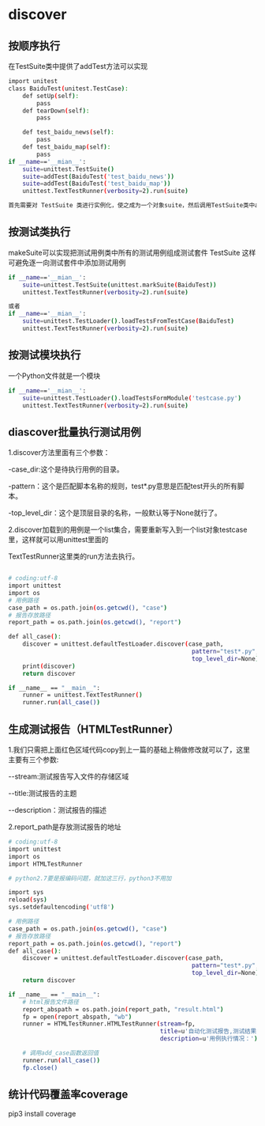 <!--
 * @Descripttion: 
 * @Author: zlj
 * @Date: 2020-05-19 16:34:22
--> 
# discover

## 按顺序执行

在TestSuite类中提供了addTest方法可以实现
```.bash
import unitest
class BaiduTest(unitest.TestCase):
    def setUp(self):
        pass
    def tearDown(self):
        pass

    def test_baidu_news(self):
        pass
    def test_baidu_map(self):
        pass
if __name=='__mian__':
    suite=unittest.TestSuite()
    suite=addTest(BaiduTest('test_baidu_news'))
    suite=addTest(BaiduTest('test_baidu_map'))
    unittest.TextTestRunner(verbosity=2).run(suite)

首先需要对 TestSuite 类进行实例化，使之成为一个对象suite，然后调用TestSuite类中addTest方法，把测试用例添加到测试套件中，最后执行测试套件，从而执行测试套件中的测试用例。测试用例会按照添加到测试套件的顺序执行，也就是说先添加进去的先执行，后添加进去的后执行。
```

## 按测试类执行

makeSuite可以实现把测试用例类中所有的测试用例组成测试套件 TestSuite 这样可避免逐一向测试套件中添加测试用例
```.bash
if __name=='__mian__':
    suite=unittest.TestSuite(unittest.markSuite(BaiduTest))
    unittest.TextTestRunner(verbosity=2).run(suite)

或者
if __name=='__mian__':
    suite=unittest.TestLoader().loadTestsFromTestCase(BaiduTest)
    unittest.TextTestRunner(verbosity=2).run(suite)

```

## 按测试模块执行

一个Python文件就是一个模块

```.bash
if __name=='__mian__':
    suite=unittest.TestLoader().loadTestsFormModule('testcase.py')
    unittest.TextTestRunner(verbosity=2).run(suite)
```

## diascover批量执行测试用例

1.discover方法里面有三个参数：

-case_dir:这个是待执行用例的目录。

-pattern：这个是匹配脚本名称的规则，test*.py意思是匹配test开头的所有脚本。

-top_level_dir：这个是顶层目录的名称，一般默认等于None就行了。

2.discover加载到的用例是一个list集合，需要重新写入到一个list对象testcase里，这样就可以用unittest里面的

TextTestRunner这里类的run方法去执行。

```.bash

# coding:utf-8
import unittest
import os
# 用例路径
case_path = os.path.join(os.getcwd(), "case")
# 报告存放路径
report_path = os.path.join(os.getcwd(), "report")

def all_case():
    discover = unittest.defaultTestLoader.discover(case_path,
                                                    pattern="test*.py",
                                                    top_level_dir=None)
    print(discover)
    return discover

if __name__ == "__main__":
    runner = unittest.TextTestRunner()
    runner.run(all_case())
```

## 生成测试报告（HTMLTestRunner）

1.我们只需把上面红色区域代码copy到上一篇的基础上稍做修改就可以了，这里主要有三个参数:

--stream:测试报告写入文件的存储区域

--title:测试报告的主题

--description：测试报告的描述

2.report_path是存放测试报告的地址

```.bash
# coding:utf-8
import unittest
import os
import HTMLTestRunner

# python2.7要是报编码问题，就加这三行，python3不用加

import sys
reload(sys)
sys.setdefaultencoding('utf8')

# 用例路径
case_path = os.path.join(os.getcwd(), "case")
# 报告存放路径
report_path = os.path.join(os.getcwd(), "report")
def all_case():
    discover = unittest.defaultTestLoader.discover(case_path,
                                                    pattern="test*.py",
                                                    top_level_dir=None)
    return discover

if __name__ == "__main__":
    # html报告文件路径
    report_abspath = os.path.join(report_path, "result.html")
    fp = open(report_abspath, "wb")
    runner = HTMLTestRunner.HTMLTestRunner(stream=fp,
                                           title=u'自动化测试报告,测试结果如下：',
                                           description=u'用例执行情况：')

    # 调用add_case函数返回值
    runner.run(all_case())
    fp.close()
```

## 统计代码覆盖率coverage 

pip3 install coverage